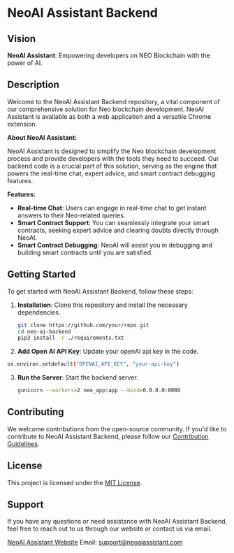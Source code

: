 # NeoAI Assistant Backend

## Vision
**NeoAI Assistant**: Empowering developers on NEO Blockchain with the power of AI.

## Description
Welcome to the NeoAI Assistant Backend repository, a vital component of our comprehensive solution for Neo blockchain development. NeoAI Assistant is available as both a web application and a versatile Chrome extension.

**About NeoAI Assistant:**

NeoAI Assistant is designed to simplify the Neo blockchain development process and provide developers with the tools they need to succeed. Our backend code is a crucial part of this solution, serving as the engine that powers the real-time chat, expert advice, and smart contract debugging features.

**Features:**
- **Real-time Chat**: Users can engage in real-time chat to get instant answers to their Neo-related queries.
- **Smart Contract Support**: You can seamlessly integrate your smart contracts, seeking expert advice and clearing doubts directly through NeoAI.
- **Smart Contract Debugging**: NeoAI will assist you in debugging and building smart contracts until you are satisfied.

## Getting Started
To get started with NeoAI Assistant Backend, follow these steps:

1. **Installation**: Clone this repository and install the necessary dependencies.

    ```bash
    git clone https://github.com/your/repo.git
    cd neo-ai-backend
    pip3 install -r ./requirements.txt
    ```
2. **Add Open AI API Key**: Update your openAI api key in the code.
  ```bash
  os.environ.setdefault("OPENAI_API_KEY", "your-api-key")
  ```
3. **Run the Server**: Start the backend server.

    ```bash
    gunicorn --workers=2 neo_app:app --bind=0.0.0.0:8080
    ```
    
## Contributing
We welcome contributions from the open-source community. If you'd like to contribute to NeoAI Assistant Backend, please follow our [Contribution Guidelines](CONTRIBUTING.md).

## License
This project is licensed under the [MIT License](LICENSE.md).

## Support
If you have any questions or need assistance with NeoAI Assistant Backend, feel free to reach out to us through our website or contact us via email.

[NeoAI Assistant Website](https://neo-ai-assistant.vercel.app/)
Email: support@neoaiassistant.com

